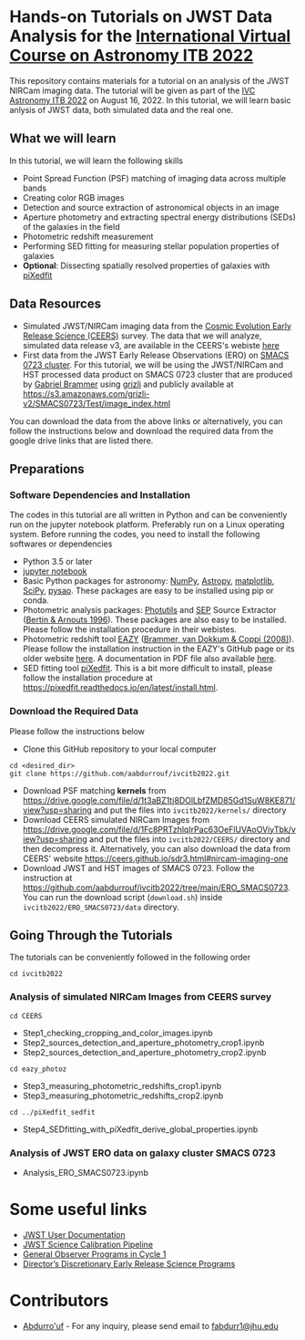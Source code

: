 # Hands-on Tutorials on JWST Data Analysis for the [International Virtual Course on Astronomy ITB 2022](https://www.as.itb.ac.id/ivcas2022/)  

This repository contains materials for a tutorial on an analysis of the JWST NIRCam imaging data. The tutorial will be given as part of the [IVC Astronomy ITB 2022](https://www.as.itb.ac.id/ivcas2022/) on August 16, 2022. In this tutorial, we will learn basic anlysis of JWST data, both simulated data and the real one.

## What we will learn
In this tutorial, we will learn the following skills
* Point Spread Function (PSF) matching of imaging data across multiple bands
* Creating color RGB images
* Detection and source extraction of astronomical objects in an image
* Aperture photometry and extracting spectral energy distributions (SEDs) of the galaxies in the field
* Photometric redshift measurement
* Performing SED fitting for measuring stellar population properties of galaxies
* **Optional**: Dissecting spatially resolved properties of galaxies with [piXedfit](https://pixedfit.readthedocs.io/en/latest/)

## Data Resources
* Simulated JWST/NIRCam imaging data from the [Cosmic Evolution Early Release Science (CEERS)](https://ceers.github.io/) survey. The data that we will analyze, simulated data release v3, are available in the CEERS's webiste [here](https://ceers.github.io/sdr3.html#nircam-imaging-one)
* First data from the JWST Early Release Observations (ERO) on [SMACS 0723 cluster](https://www.nasa.gov/webbfirstimages). For this tutorial, we will be using the JWST/NIRCam and HST processed data product on SMACS 0723 cluster that are produced by [Gabriel Brammer](https://gbrammer.github.io/) using [grizli](https://github.com/gbrammer/grizli) and publicly available at https://s3.amazonaws.com/grizli-v2/SMACS0723/Test/image_index.html

You can download the data from the above links or alternatively, you can follow the instructions below and download the required data from the google drive links that are listed there.   

## Preparations
### Software Dependencies and Installation
The codes in this tutorial are all written in Python and can be conveniently run on the jupyter notebook platform. Preferably run on a Linux operating system. Before running the codes, you need to install the following softwares or dependencies
* Python 3.5 or later
* [jupyter notebook](https://jupyter.org/)
* Basic Python packages for astronomy: [NumPy](https://numpy.org/), [Astropy](https://www.astropy.org/), [matplotlib](https://matplotlib.org/), [SciPy](https://scipy.org/), [pysao](https://pypi.org/project/pysao/). These packages are easy to be installed using pip or conda. 
* Photometric analysis packages: [Photutils](https://photutils.readthedocs.io/en/stable/) and [SEP](https://sep.readthedocs.io/en/v1.0.x/index.html) Source Extractor ([Bertin & Arnouts 1996](https://ui.adsabs.harvard.edu/abs/1996A%26AS..117..393B/abstract)). These packages are also easy to be installed. Please follow the installation procedure in their webistes.
* Photometric redshift tool [EAZY](https://github.com/gbrammer/eazy-photoz) ([Brammer, van Dokkum & Coppi (2008)](https://ui.adsabs.harvard.edu/abs/2008ApJ...686.1503B/abstract)). Please follow the installation instruction in the EAZY's GitHub page or its older website [here](http://www.astro.yale.edu/eazy/). A documentation in PDF file also available [here](http://www.astro.yale.edu/eazy/eazy_manual.pdf).
* SED fitting tool [piXedfit](https://pixedfit.readthedocs.io/en/latest/). This is a bit more difficult to install, please follow the installation procedure at https://pixedfit.readthedocs.io/en/latest/install.html.

### Download the Required Data
Please follow the instructions below
* Clone this GitHub repository to your local computer
```
cd <desired_dir>
git clone https://github.com/aabdurrouf/ivcitb2022.git
```
* Download PSF matching **kernels** from https://drive.google.com/file/d/1t3aBZ1tj8DOlLbfZMD85Gd1SuW8KE871/view?usp=sharing and put the files into `ivcitb2022/kernels/` directory
* Download CEERS simulated NIRCam Images from https://drive.google.com/file/d/1Fc8PRTzhlqIrPac63OeFlUVAoOViyTbk/view?usp=sharing and put the files into `ivcitb2022/CEERS/` directory and then decompress it. Alternatively, you can also download the data from CEERS' website https://ceers.github.io/sdr3.html#nircam-imaging-one
* Download JWST and HST images of SMACS 0723. Follow the instruction at https://github.com/aabdurrouf/ivcitb2022/tree/main/ERO_SMACS0723. You can run the download script (`download.sh`) inside `ivcitb2022/ERO_SMACS0723/data` directory. 

## Going Through the Tutorials
The tutorials can be conveniently followed in the following order
```
cd ivcitb2022
```
### Analysis of simulated NIRCam Images from CEERS survey
```
cd CEERS
```
* Step1_checking_cropping_and_color_images.ipynb
* Step2_sources_detection_and_aperture_photometry_crop1.ipynb
* Step2_sources_detection_and_aperture_photometry_crop2.ipynb
```
cd eazy_photoz
```
* Step3_measuring_photometric_redshifts_crop1.ipynb
* Step3_measuring_photometric_redshifts_crop2.ipynb
```
cd ../piXedfit_sedfit
```
* Step4_SEDfitting_with_piXedfit_derive_global_properties.ipynb

### Analysis of JWST ERO data on galaxy cluster SMACS 0723

* Analysis_ERO_SMACS0723.ipynb


# Some useful links
* [JWST User Documentation](https://jwst-docs.stsci.edu/)
* [JWST Science Calibration Pipeline](https://jwst-pipeline.readthedocs.io/en/latest/jwst/introduction.html)
* [General Observer Programs in Cycle 1](https://www.stsci.edu/jwst/science-execution/approved-programs/cycle-1-go)
* [Director’s Discretionary Early Release Science Programs](https://www.stsci.edu/jwst/science-execution/approved-ers-programs)

# Contributors
* [Abdurro'uf](https://aabdurrouf.github.io/) - For any inquiry, please send email to fabdurr1@jhu.edu 


